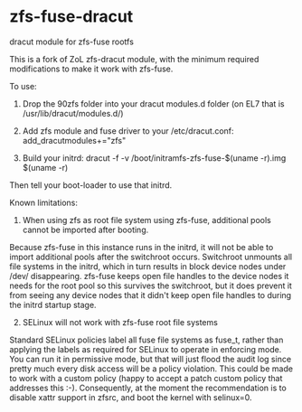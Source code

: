 # zfs-fuse-dracut
dracut module for zfs-fuse rootfs

This is a fork of ZoL zfs-dracut module, with the minimum required 
modifications to make it work with zfs-fuse.

To use:

1) Drop the 90zfs folder into your dracut modules.d folder 
(on EL7 that is /usr/lib/dracut/modules.d/) 

2) Add zfs module and fuse driver to your /etc/dracut.conf:
add_dracutmodules+="zfs"

3) Build your initrd:
dracut -f -v /boot/initramfs-zfs-fuse-$(uname -r).img $(uname -r)

Then tell your boot-loader to use that initrd.

Known limitations:

1) When using zfs as root file system using zfs-fuse, additional pools cannot be imported after booting.

Because zfs-fuse in this instance runs in the initrd, it will not be able to import additional pools after the switchroot occurs. Switchroot unmounts all file systems in the initrd, which in turn results in block device nodes under /dev/ disappearing. zfs-fuse keeps open file handles to the device nodes it needs for the root pool so this survives the switchroot, but it does prevent it from seeing any device nodes that it didn't keep open file handles to during the initrd startup stage.

2) SELinux will not work with zfs-fuse root file systems

Standard SELinux policies label all fuse file systems as fuse_t, rather than applying the labels as required for SELinux to operate in enforcing mode. You can run it in permissive mode, but that will just flood the audit log since pretty much every disk access will be a policy violation. This could be made to work with a custom policy (happy to accept a patch custom policy that addresses this :-). Consequently, at the moment the recommendation is to disable xattr support in zfsrc, and boot the kernel with selinux=0.
